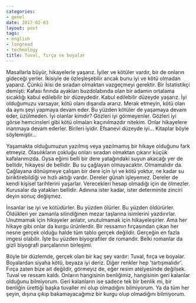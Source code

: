 ```yaml
---
categories:
- genel
date: 2017-02-03
layout: post
tags:
- english
- longread
- technology
title: Tuval, fırça ve boyalar
---
```


Masallarla büyür, hikayelerle yaşarız. İyiler ve kötüler vardır, bir de onların gideceği yerler. İkisiyle de özleşleşebilir ancak bunu iyi ve kötü olmadan yaparız. Çünkü ikisi de sıradan olmaktan vazgeçmeyi gerektir. Bir İstatistikçi demişti: Kafası fırında ayakları buzdolabında olan bir adamın ortalama sıcaklığı kabul edilebilir bir düzeydedir. Kabul edilebilir düzeyde yaşarız. İyi olduğumuzu varsayar, kötü olanı dışarıda ararız. Merak etmeyin, kötü olan da aynı şeyi yapmaya devam eder. Bu yüzden kötüler de yaşamaya devam eder, üzülmeden. İyi olanlar kimdir? Gözleri iyi görmeyenler. Gözleri iyi görse hemcinsleri gibi kötü olmaları kaçınılmazdır nitekim. Onlar hikayelere inanmaya devam ederler. Birileri iyidir. Efsanevi düzeyde iyi... Kitaplar böyle söylemiştir…

Yaşamakta olduğumuzun yazılmış veya yazılmamış bir hikaye olduğunu fark etmeyiz. Olasılıkların çokluğu onları sıradan olmaktan çıkarır küçük kafalarımızda. Oysa eğimi belli bir dere yatağındaki suyun akacağı yer de bellidir, hikayesi de bellidir. Bu su çağlayan olmayacaktır. Olmamalıdır da. Çağlayana dönüşmeye çalışan bir dere için iyi ve kötü yoktur, ne kadar su biriktirebildiği ve hızlı aktığı vardır. Dereler günah işleyemez. Dereler de kendi kişisel tarihlerini yaşarlar. Verecekleri hesap olmadığı için de ölmezler. Kurusalar da yatakları bellidir. Adınına ister kadar, ister determinite zinciri deyin sonuç değişmez.

İnsanlar ise iyi ve kötüdürler. Bu yüzden ölürler. Bu yüzden öldürürler. Öldükleri yer zamanla silindiğinen mezar taşlarına isimlerini yazdırırlar. Unutmamak için hikayeler anlatır, unutulmamak için hikayeleşirler. Ama her hikaye gibi onlar da kurgu ürünlerdir. Bir ressamın fırçasından çıkan her nesne gerçek olduğu halde tüm tablo gerçek değildir. Gerçeğin en fazla imgesi olabilir. İşte bu yüzden biyografiler de romandır. Belki romanlar da gizli biyografi parçalarının birleşimi.

Böyle bir düzlemde, gerçek olan bir kaç şey vardır: Tuval, fırça ve boyalar. Boyalardan siyaha kötü, beyaza iyi deriz. Diğer renkler hep 'tartışmalıdır'. Fırça zaten bize ait değildir, görmeyiz de, eğer resim atelyesinde değilsek. Tuval ve ressam kaldı. Onların hangisinin benliğimiz, hangisinin geri kalanlar olduğunu bilmiyorum. Geri kalanların ise sadece tek bir benlik mi, bir benliğin ürettiği başka tuvaller mi olup olmadığını bilmiyorum. Ya da tüm her şeyin, dışına çıkıp bakamayacağımız bir kurgu olup olmadığını bilmiyorum.

